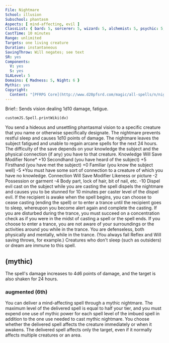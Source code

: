 ```yaml
---
File: Nightmare
School: illusion
Subschool: phantasm
Aspects: [ mind-affecting, evil ]
ClassList: { bard: 5, sorcerer: 5, wizard: 5, alchemist: 5, psychic: 5, mesmerist: 5, spiritualist: 5, medium: 4 }
CastTime: 10 minutes
Range: unlimited
Targets: one living creature
Duration: instantaneous
SavingThrow: Will negates; see text
SR: yes
Components:
  V: yes
  S: yes
SLALevel: 5
Domains: { Madness: 5, Night: 6 }
Mythic: yes
Copyright:
  Content: "[PFRPG Core](http://www.d20pfsrd.com/magic/all-spells/n/nightmare)"
---
```

Brief:: Sends vision dealing 1d10 damage, fatigue.

```dataviewjs
customJS.Spell.printWiki(dv)
```

You send a hideous and unsettling phantasmal vision to a specific creature that you name or otherwise specifically designate. The nightmare prevents restful sleep and causes 1d10 points of damage. The nightmare leaves the subject fatigued and unable to regain arcane spells for the next 24 hours. The difficulty of the save depends on your knowledge the subject and the physical connection (if any) you have to that creature. Knowledge Will Save Modifier None* +10 Secondhand (you have heard of the subject) +5 Firsthand (you have met the subject) +0 Familiar (you know the subject well) -5 *You must have some sort of connection to a creature of which you have no knowledge. Connection Will Save Modifier Likeness or picture -2 Possession or garment -4 Body part, lock of hair, bit of nail, etc. -10 Dispel evil cast on the subject while you are casting the spell dispels the nightmare and causes you to be stunned for 10 minutes per caster level of the dispel evil. If the recipient is awake when the spell begins, you can choose to cease casting (ending the spell) or to enter a trance until the recipient goes to sleep, whereupon you become alert again and complete the casting. If you are disturbed during the trance, you must succeed on a concentration check as if you were in the midst of casting a spell or the spell ends. If you choose to enter a trance, you are not aware of your surroundings or the activities around you while in the trance. You are defenseless, both physically and mentally, while in the trance. (You always fail Reflex and Will saving throws, for example.) Creatures who don't sleep (such as outsiders) or dream are immune to this spell.


## (mythic)

The spell's damage increases to 4d6 points of damage, and the target is also shaken for 24 hours.


### augmented (6th)

You can deliver a mind-affecting spell through a mythic nightmare. The maximum level of the delivered spell is equal to half your tier, and you must expend one use of mythic power for each spell level of the imbued spell in addition to the one use needed to cast mythic nightmare. You choose whether the delivered spell affects the creature immediately or when it awakens. The delivered spell affects only the target, even if it normally affects multiple creatures or an area.
